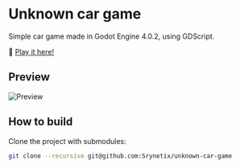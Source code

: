 # Unknown car game

Simple car game made in Godot Engine 4.0.2, using GDScript.

:rocket: [Play it here!](https://srynetix.github.io/unknown-car-game)

## Preview

![Preview](./docs/preview.gif)

## How to build

Clone the project with submodules:

```bash
git clone --recursive git@github.com:Srynetix/unknown-car-game 
```
